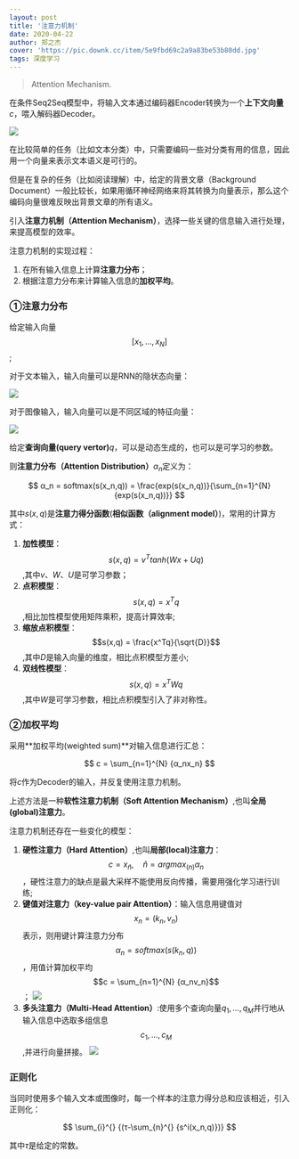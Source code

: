 ```yaml
---
layout: post
title: '注意力机制'
date: 2020-04-22
author: 郑之杰
cover: 'https://pic.downk.cc/item/5e9fbd69c2a9a83be53b80dd.jpg'
tags: 深度学习
---
```


> Attention  Mechanism.

在条件Seq2Seq模型中，将输入文本通过编码器Encoder转换为一个**上下文向量**$c$，喂入解码器Decoder。

![](https://pic.downk.cc/item/5e9ed899c2a9a83be5966fe5.jpg)

在比较简单的任务（比如文本分类）中，只需要编码一些对分类有用的信息，因此用一个向量来表示文本语义是可行的。

但是在复杂的任务（比如阅读理解）中，给定的背景文章（Background Document）一般比较长，如果用循环神经网络来将其转换为向量表示，那么这个编码向量很难反映出背景文章的所有语义。

引入**注意力机制（Attention Mechanism）**，选择一些关键的信息输入进行处理，来提高模型的效率。

注意力机制的实现过程：

1. 在所有输入信息上计算**注意力分布**；
2. 根据注意力分布来计算输入信息的**加权平均**。

### ①注意力分布
给定输入向量$$[x_1,...,x_N]$$;

对于文本输入，输入向量可以是RNN的隐状态向量：

![](https://pic.downk.cc/item/5e9fabb5c2a9a83be52dfb27.jpg)

对于图像输入，输入向量可以是不同区域的特征向量：

![](https://pic.downk.cc/item/5e9fab83c2a9a83be52de2b4.jpg)

给定**查询向量(query vertor)**$q$，可以是动态生成的，也可以是可学习的参数。

则**注意力分布（Attention Distribution）**$α_n$定义为：

$$ α_n = softmax(s(x_n,q)) = \frac{exp(s(x_n,q))}{\sum_{n=1}^{N} {exp(s(x_n,q))}} $$

其中$s(x,q)$是**注意力得分函数**(**相似函数（alignment model）**)，常用的计算方式：

1. **加性模型**：$$s(x,q) = v^Ttanh(Wx+Uq)$$,其中$v$、$W$、$U$是可学习参数；
2. **点积模型**：$$s(x,q) = x^Tq$$,相比加性模型使用矩阵乘积，提高计算效率;
3. **缩放点积模型**：$$s(x,q) = \frac{x^Tq}{\sqrt{D}}$$,其中$D$是输入向量的维度，相比点积模型方差小;
4. **双线性模型**：$$s(x,q) = x^TWq$$,其中$W$是可学习参数，相比点积模型引入了非对称性。

### ②加权平均
采用**加权平均(weighted sum)**对输入信息进行汇总：

$$ c = \sum_{n=1}^{N} {α_nx_n} $$

将$c$作为Decoder的输入，并反复使用注意力机制。

上述方法是一种**软性注意力机制（Soft Attention Mechanism）**,也叫**全局(global)注意力**。

注意力机制还存在一些变化的模型：
1. **硬性注意力（Hard Attention）**,也叫**局部(local)注意力**：$$ c = x_{\hat{n}}, \quad \hat{n} = argmax_{(n)}α_n $$，硬性注意力的缺点是最大采样不能使用反向传播，需要用强化学习进行训练;
2. **键值对注意力（key-value pair Attention）**：输入信息用键值对$$x_n = (k_n,v_n)$$表示，则用键计算注意力分布$$α_n = softmax(s(k_n,q))$$，用值计算加权平均$$c = \sum_{n=1}^{N} {α_nv_n}$$；
![](https://pic.downk.cc/item/5e9fbfa1c2a9a83be53d2b6a.jpg)
3. **多头注意力（Multi-Head Attention）**:使用多个查询向量$q_1,...,q_M$并行地从输入信息中选取多组信息$$c_1,...,c_M$$,并进行向量拼接。
![](https://pic.downk.cc/item/5e9fc024c2a9a83be53d7ad2.jpg)

### 正则化
当同时使用多个输入文本或图像时，每一个样本的注意力得分总和应该相近，引入正则化：

$$ \sum_{i}^{} {(τ-\sum_{n}^{} {s^i(x_n,q)})} $$

其中$τ$是给定的常数。